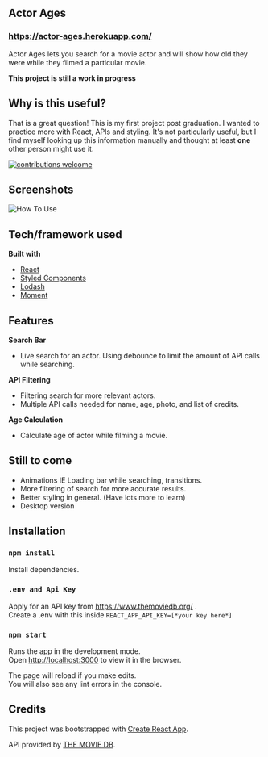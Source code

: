 ## Actor Ages
### https://actor-ages.herokuapp.com/

Actor Ages lets you search for a movie actor  and will show how old they were while they filmed a particular movie.

**This project is still a work in progress**

## Why is this useful?

That is a great question! This is my first project post graduation. I wanted to practice more with React, APIs and styling. It's not particularly useful, but I find myself looking up this information manually and thought at least **one** other person might use it.

[![contributions welcome](https://img.shields.io/badge/contributions-welcome-brightgreen.svg?style=flat)](https://github.com/JKaram/actor-ages)

## Screenshots

![How To Use](https://raw.githubusercontent.com/JKaram/actor-ages/master/public/readme/gif_example.gif)



## Tech/framework used

<b>Built with</b>

- [React](https://reactjs.org/)
- [Styled Components](https://styled-components.com)
- [Lodash](https://lodash.com/)
- [Moment](https://momentjs.com/)


## Features

<b>Search Bar</b>
* Live search for an actor. Using debounce to limit the amount of API calls while searching.

<b>API Filtering</b>
* Filtering search for more relevant actors. 
* Multiple API calls needed for name, age, photo, and list of credits.

<b>Age Calculation</b>
* Calculate age of actor while filming a movie.

## Still to come

* Animations IE Loading bar while searching, transitions.
* More filtering of search for more accurate results.
* Better styling in general. (Have lots more to learn)
* Desktop version


## Installation

### `npm install`

Install dependencies.

### `.env and Api Key`

Apply for an API key from https://www.themoviedb.org/ .<br />
Create a .env with this inside `REACT_APP_API_KEY=[*your key here*]`

### `npm start`

Runs the app in the development mode.<br />
Open [http://localhost:3000](http://localhost:3000) to view it in the browser.

The page will reload if you make edits.<br />
You will also see any lint errors in the console.

## Credits

This project was bootstrapped with [Create React App](https://github.com/facebook/create-react-app).

API provided by [THE MOVIE DB](https://www.themoviedb.org/).
